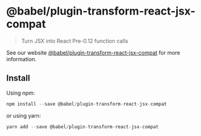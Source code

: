 # @babel/plugin-transform-react-jsx-compat

> Turn JSX into React Pre-0.12 function calls

See our website [@babel/plugin-transform-react-jsx-compat](https://new.babeljs.io/docs/en/next/babel-plugin-transform-react-jsx-compat.html) for more information.

## Install

Using npm:

```js
npm install --save @babel/plugin-transform-react-jsx-compat
```

or using yarn:

```js
yarn add --save @babel/plugin-transform-react-jsx-compat
```
